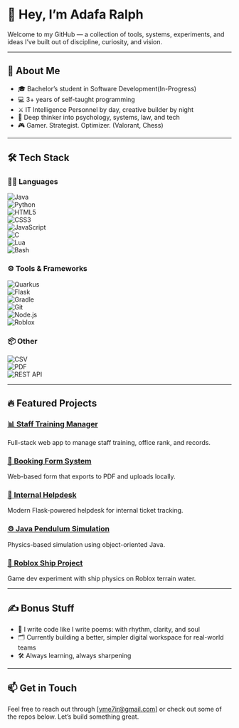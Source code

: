 
<!--
**herbydevs/herbydevs** is a ✨ _special_ ✨ repository because its `README.md` (this file) appears on your GitHub profile.

Here are some ideas to get you started:

- 🔭 I’m currently working on ...
- 🌱 I’m currently learning ...
- 👯 I’m looking to collaborate on ...
- 🤔 I’m looking for help with ...
- 💬 Ask me about ...
- 📫 How to reach me: ...
- 😄 Pronouns: ...
- ⚡ Fun fact: ...
-->


# 👋 Hey, I’m Adafa Ralph

Welcome to my GitHub — a collection of tools, systems, experiments, and ideas I’ve built out of discipline, curiosity, and vision.

---

## 🧠 About Me

- 🎓 Bachelor’s student in Software Development(In-Progress)  
- 💻 3+ years of self-taught programming  
- ⚔️ IT Intelligence Personnel by day, creative builder by night  
- 🧬 Deep thinker into psychology, systems, law, and tech 
- 🎮 Gamer. Strategist. Optimizer. (Valorant, Chess)

---

## 🛠️ Tech Stack

### 🧑‍💻 Languages  
![Java](https://img.shields.io/badge/Java-%23ED8B00.svg?style=flat&logo=java&logoColor=white)  
![Python](https://img.shields.io/badge/Python-%2314354C.svg?style=flat&logo=python&logoColor=white)  
![HTML5](https://img.shields.io/badge/HTML5-%23E34F26.svg?style=flat&logo=html5&logoColor=white)  
![CSS3](https://img.shields.io/badge/CSS3-%231572B6.svg?style=flat&logo=css3&logoColor=white)  
![JavaScript](https://img.shields.io/badge/JavaScript-%23F7DF1E.svg?style=flat&logo=javascript&logoColor=black)  
![C](https://img.shields.io/badge/C-%2300599C.svg?style=flat&logo=c&logoColor=white)  
![Lua](https://img.shields.io/badge/Lua-%23000080.svg?style=flat&logo=lua&logoColor=white)  
![Bash](https://img.shields.io/badge/Bash-%234EAA25.svg?style=flat&logo=gnu-bash&logoColor=white)

### ⚙️ Tools & Frameworks  
![Quarkus](https://img.shields.io/badge/Quarkus-%23000000.svg?style=flat&logo=quarkus&logoColor=white)  
![Flask](https://img.shields.io/badge/Flask-%23000000.svg?style=flat&logo=flask&logoColor=white)  
![Gradle](https://img.shields.io/badge/Gradle-%23023060.svg?style=flat&logo=gradle&logoColor=white)  
![Git](https://img.shields.io/badge/Git-%23F05032.svg?style=flat&logo=git&logoColor=white)  
![Node.js](https://img.shields.io/badge/Node.js-%23339933.svg?style=flat&logo=nodedotjs&logoColor=white)  
![Roblox](https://img.shields.io/badge/Roblox-%23000000.svg?style=flat&logo=roblox&logoColor=white)

### 📦 Other  
![CSV](https://img.shields.io/badge/CSV-Data-%23E5E5E5.svg?style=flat&logo=read-the-docs&logoColor=black)  
![PDF](https://img.shields.io/badge/PDF-Generation-%23FF0000.svg?style=flat&logo=adobeacrobatreader&logoColor=white)  
![REST API](https://img.shields.io/badge/REST-API-%23000000.svg?style=flat&logo=web&logoColor=white)

---

## 🔥 Featured Projects

### [📊 Staff Training Manager](#)  
Full-stack web app to manage staff training, office rank, and records.

### [📁 Booking Form System](#)  
Web-based form that exports to PDF and uploads locally.

### [📨 Internal Helpdesk](#)  
Modern Flask-powered helpdesk for internal ticket tracking.

### [⚙️ Java Pendulum Simulation](#)  
Physics-based simulation using object-oriented Java.

### [🚢 Roblox Ship Project](#)  
Game dev experiment with ship physics on Roblox terrain water.

---

## ✍️ Bonus Stuff

- 💬 I write code like I write poems: with rhythm, clarity, and soul  
- 🗂️ Currently building a better, simpler digital workspace for real-world teams  
- 🛠️ Always learning, always sharpening

---

## 📫 Get in Touch

Feel free to reach out through [yme7ir@gmail.com] or check out some of the repos below. Let’s build something great.
